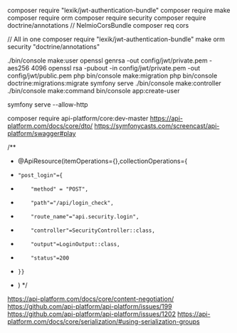 composer require "lexik/jwt-authentication-bundle"
composer require make
composer require orm
composer require security
composer require doctrine/annotations
// NelmioCorsBundle
composer req cors

// All in one
composer require "lexik/jwt-authentication-bundle" make orm security "doctrine/annotations"

./bin/console make:user
openssl genrsa -out config/jwt/private.pem -aes256 4096
openssl rsa -pubout -in config/jwt/private.pem -out config/jwt/public.pem
php bin/console make:migration
php bin/console doctrine:migrations:migrate
symfony serve
./bin/console make:controller
./bin/console make:command
bin/console app:create-user

symfony serve --allow-http

composer require api-platform/core:dev-master
https://api-platform.com/docs/core/dto/
https://symfonycasts.com/screencast/api-platform/swagger#play

/**
 * @ApiResource(itemOperations={},collectionOperations={
 *     "post_login"={
 *         "method" = "POST",
 *         "path"="/api/login_check",
 *         "route_name"="api.security.login",
 *         "controller"=SecurityController::class,
 *         "output"=LoginOutput::class,
 *         "status"=200
 *     }}
 * )
 */
 
 https://api-platform.com/docs/core/content-negotiation/
 https://github.com/api-platform/api-platform/issues/199
 https://github.com/api-platform/api-platform/issues/1202
 https://api-platform.com/docs/core/serialization/#using-serialization-groups
